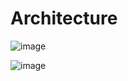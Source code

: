 # Architecture

![image](https://github.com/Spaice-Jump/Documentation/assets/71439724/ad96e54b-63ab-46fd-85fb-31ed40df8b97)

![image](https://github.com/Spaice-Jump/Documentation/assets/71439724/1f89468b-cfb4-42fe-8211-796c68d8392b)
